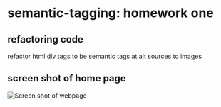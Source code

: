 # semantic-tagging: homework one 

## refactoring code
 refactor html div tags to be semantic tags
 at alt sources to images
 

## screen shot of home page 
![Screen shot of webpage](./assets/image/screenshot.png)
